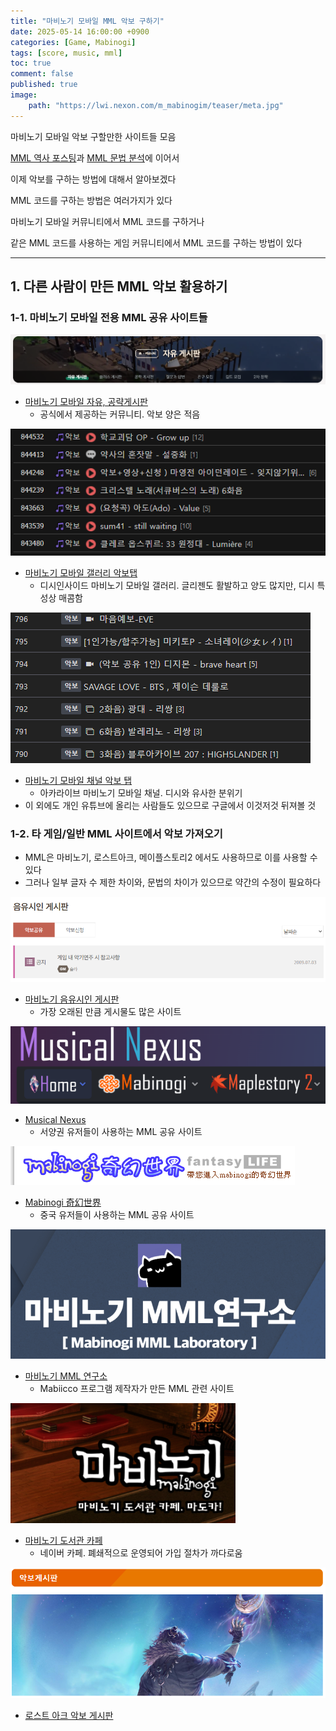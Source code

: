 ```yaml
---
title: "마비노기 모바일 MML 악보 구하기"
date: 2025-05-14 16:00:00 +0900
categories: [Game, Mabinogi]  
tags: [score, music, mml]    
toc: true
comment: false
published: true
image:
    path: "https://lwi.nexon.com/m_mabinogim/teaser/meta.jpg"
---
```


마비노기 모바일 악보 구할만한 사이트들 모음 

[MML 역사 포스팅](https://jinhg0214.github.io/posts/mml/)과 [MML 문법 분석](https://jinhg0214.github.io/posts/mml2/)에 이어서 

이제 악보를 구하는 방법에 대해서 알아보겠다

MML 코드를 구하는 방법은 여러가지가 있다

마비노기 모바일 커뮤니티에서 MML 코드를 구하거나

같은 MML 코드를 사용하는 게임 커뮤니티에서 MML 코드를 구하는 방법이 있다

---

## 1. 다른 사람이 만든 MML 악보 활용하기

### 1-1. 마비노기 모바일 전용 MML 공유 사이트들

![Image](assets\img\posts\20250514_1-1.png)

- [마비노기 모바일 자유, 공략게시판](https://mabinogimobile.nexon.com/Community/Free)
	- 공식에서 제공하는 커뮤니티. 악보 양은 적음

![Image](assets\img\posts\20250514_1-2.png)

- [마비노기 모바일 갤러리 악보탭](https://gall.dcinside.com/mgallery/board/lists/?id=mabinogimobile&sort_type=N&search_head=150&page=1)
	- 디시인사이드 마비노기 모바일 갤러리. 글리젠도 활발하고 양도 많지만, 디시 특성상 매콤함
	
![Image](assets\img\posts\20250514_1-3.png)

- [마비노기 모바일 채널 악보 탭](https://arca.live/b/mabimobile?category=music)
	- 아카라이브 마비노기 모바일 채널. 디시와 유사한 분위기
- 이 외에도 개인 유튜브에 올리는 사람들도 있으므로 구글에서 이것저것 뒤져볼 것

### 1-2. 타 게임/일반 MML 사이트에서 악보 가져오기
- MML은 마비노기, 로스트아크, 메이플스토리2 에서도 사용하므로 이를 사용할 수 있다
- 그러나 일부 글자 수 제한 차이와, 문법의 차이가 있으므로 약간의 수정이 필요하다

![Image](assets\img\posts\20250514_2-1.png)

- [마비노기 음유시인 게시판](https://mabinogi.nexon.com/page/community/composer_list.asp)
	- 가장 오래된 만큼 게시물도 많은 사이트

![Image](assets\img\posts\20250514_2-2.png)

- [Musical Nexus](https://musicalnexus.net/)
	- 서양권 유저들이 사용하는 MML 공유 사이트

![Image](assets\img\posts\20250514_2-3.png)

- [Mabinogi 奇幻世界](https://mabinogi.fws.tw/ac_comproser.php)
	- 중국 유저들이 사용하는 MML 공유 사이트

![Image](assets\img\posts\20250514_2-4.png)

- [마비노기 MML 연구소](https://www.mabicompose.com/)
	- Mabiicco 프로그램 제작자가 만든 MML 관련 사이트

![Image](assets\img\posts\20250514_2-5.png)

- [마비노기 도서관 카페](https://cafe.naver.com/mabinogidsg)
	- 네이버 카페. 폐쇄적으로 운영되어 가입 절차가 까다로움

![Image](assets\img\posts\20250514_2-6.png)

- [로스트 아크 악보 게시판](https://www.inven.co.kr/board/lostark/6336)
